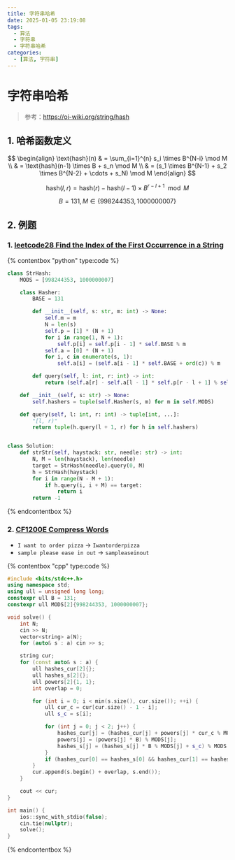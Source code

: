 ```yaml
---
title: 字符串哈希
date: 2025-01-05 23:19:08
tags:
  - 算法
  - 字符串
  - 字符串哈希
categories:
  - [算法, 字符串]
---
```


# 字符串哈希

> 参考：<https://oi-wiki.org/string/hash>

## 1. 哈希函数定义

$$
\begin{align}
\text{hash}(n) & = \sum_{i=1}^{n} s_i \times B^{N-i} \mod M \\
               & = \text{hash}(n-1) \times B + s_n \mod M   \\
               & = (s_1 \times B^{N-1} + s_2 \times B^{N-2} + \cdots + s_N) \mod M
\end{align}
$$

$$
\text{hash}(l, r) = \text{hash}(r) - \text{hash}(l-1) \times B^{r-l+1} \mod M
$$

$$
B = 131, M \in \{998244353, 1000000007\}
$$

## 2. 例题

### 1. [leetcode28 Find the Index of the First Occurrence in a String](https://leetcode.com/problems/find-the-index-of-the-first-occurrence-in-a-string)

{% contentbox "python" type:code %}

```python
class StrHash:
    MODS = [998244353, 1000000007]

    class Hasher:
        BASE = 131

        def __init__(self, s: str, m: int) -> None:
            self.m = m
            N = len(s)
            self.p = [1] * (N + 1)
            for i in range(1, N + 1):
                self.p[i] = self.p[i - 1] * self.BASE % m
            self.a = [0] * (N + 1)
            for i, c in enumerate(s, 1):
                self.a[i] = (self.a[i - 1] * self.BASE + ord(c)) % m

        def query(self, l: int, r: int) -> int:
            return (self.a[r] - self.a[l - 1] * self.p[r - l + 1] % self.m + self.m) % self.m

    def __init__(self, s: str) -> None:
        self.hashers = tuple(self.Hasher(s, m) for m in self.MODS)

    def query(self, l: int, r: int) -> tuple[int, ...]:
        "[l, r)"
        return tuple(h.query(l + 1, r) for h in self.hashers)


class Solution:
    def strStr(self, haystack: str, needle: str) -> int:
        N, M = len(haystack), len(needle)
        target = StrHash(needle).query(0, M)
        h = StrHash(haystack)
        for i in range(N - M + 1):
            if h.query(i, i + M) == target:
                return i
        return -1
```

{% endcontentbox %}

### 2. [CF1200E Compress Words](https://codeforces.com/contest/1200/problem/E)

- `I want to order pizza` $\rightarrow$ `Iwantorderpizza`
- `sample please ease in out` $\rightarrow$ `sampleaseinout`

{% contentbox "cpp" type:code %}

```cpp
#include <bits/stdc++.h>
using namespace std;
using ull = unsigned long long;
constexpr ull B = 131;
constexpr ull MODS[2]{998244353, 1000000007};

void solve() {
    int N;
    cin >> N;
    vector<string> a(N);
    for (auto& s : a) cin >> s;

    string cur;
    for (const auto& s : a) {
        ull hashes_cur[2]{};
        ull hashes_s[2]{};
        ull powers[2]{1, 1};
        int overlap = 0;

        for (int i = 0; i < min(s.size(), cur.size()); ++i) {
            ull cur_c = cur[cur.size() - 1 - i];
            ull s_c = s[i];

            for (int j = 0; j < 2; j++) {
                hashes_cur[j] = (hashes_cur[j] + powers[j] * cur_c % MODS[j]) % MODS[j];
                powers[j] = (powers[j] * B) % MODS[j];
                hashes_s[j] = (hashes_s[j] * B % MODS[j] + s_c) % MODS[j];
            }
            if (hashes_cur[0] == hashes_s[0] && hashes_cur[1] == hashes_s[1]) overlap = i + 1;
        }
        cur.append(s.begin() + overlap, s.end());
    }

    cout << cur;
}

int main() {
    ios::sync_with_stdio(false);
    cin.tie(nullptr);
    solve();
}
```

{% endcontentbox %}
